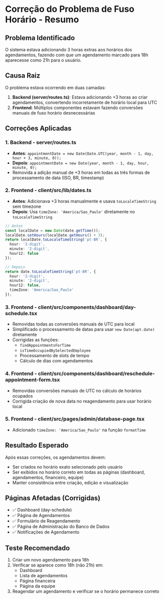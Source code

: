 # Correção do Problema de Fuso Horário - Resumo

## Problema Identificado
O sistema estava adicionando 3 horas extras aos horários dos agendamentos, fazendo com que um agendamento marcado para 18h aparecesse como 21h para o usuário.

## Causa Raiz
O problema estava ocorrendo em duas camadas:

1. **Backend (server/routes.ts)**: Estava adicionando +3 horas ao criar agendamentos, convertendo incorretamente de horário local para UTC
2. **Frontend**: Múltiplos componentes estavam fazendo conversões manuais de fuso horário desnecessárias

## Correções Aplicadas

### 1. Backend - server/routes.ts
- **Antes**: `appointmentDate = new Date(Date.UTC(year, month - 1, day, hour + 3, minute, 0));`
- **Depois**: `appointmentDate = new Date(year, month - 1, day, hour, minute, 0);`
- Removida a adição manual de +3 horas em todas as três formas de processamento de data (ISO, BR, timestamp)

### 2. Frontend - client/src/lib/dates.ts
- **Antes**: Adicionava +3 horas manualmente e usava `toLocaleTimeString` sem timezone
- **Depois**: Usa `timeZone: 'America/Sao_Paulo'` diretamente no `toLocaleTimeString`

```typescript
// Antes
const localDate = new Date(date.getTime());
localDate.setHours(localDate.getHours() + 3);
return localDate.toLocaleTimeString('pt-BR', {
  hour: '2-digit',
  minute: '2-digit',
  hour12: false
});

// Depois
return date.toLocaleTimeString('pt-BR', {
  hour: '2-digit',
  minute: '2-digit',
  hour12: false,
  timeZone: 'America/Sao_Paulo'
});
```

### 3. Frontend - client/src/components/dashboard/day-schedule.tsx
- Removidas todas as conversões manuais de UTC para local
- Simplificado o processamento de datas para usar `new Date(apt.date)` diretamente
- Corrigidas as funções:
  - `findAppointmentsForTime`
  - `isTimeOccupiedBySelectedEmployee`
  - Processamento de slots de tempo
  - Cálculo de dias com agendamentos

### 4. Frontend - client/src/components/dashboard/reschedule-appointment-form.tsx
- Removidas conversões manuais de UTC no cálculo de horários ocupados
- Corrigida criação de nova data no reagendamento para usar horário local

### 5. Frontend - client/src/pages/admin/database-page.tsx
- Adicionado `timeZone: 'America/Sao_Paulo'` na função `formatTime`

## Resultado Esperado
Após essas correções, os agendamentos devem:
- Ser criados no horário exato selecionado pelo usuário
- Ser exibidos no horário correto em todas as páginas (dashboard, agendamentos, financeiro, equipe)
- Manter consistência entre criação, edição e visualização

## Páginas Afetadas (Corrigidas)
- ✅ Dashboard (day-schedule)
- ✅ Página de Agendamentos
- ✅ Formulário de Reagendamento
- ✅ Página de Administração do Banco de Dados
- ✅ Notificações de Agendamento

## Teste Recomendado
1. Criar um novo agendamento para 18h
2. Verificar se aparece como 18h (não 21h) em:
   - Dashboard
   - Lista de agendamentos
   - Página financeira
   - Página da equipe
3. Reagendar um agendamento e verificar se o horário permanece correto 